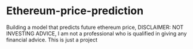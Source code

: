 # Ethereum-price-prediction
Building a model that predicts future ethereum price, DISCLAIMER: NOT INVESTING ADVICE, I am not a professional who is qualified in giving any financial advice. This is just a project 
